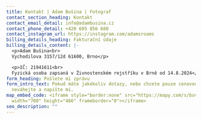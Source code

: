 ```yaml
---
title: Kontakt | Adam Bušina | Fotograf
contact_section_heading: Kontakt
contact_email_detail: info@adambusina.cz
contact_phone_detail: +420 605 856 680
contact_instagram_url: https://instagram.com/adamsroams
billing_details_heading: Fakturační údaje
billing_details_content: |-
  <p>Adam Bušina<br>
  Vychodilova 3157/12d 61600, Brno</p>

  <p>IČ: 21941611<br>
  Fyzická osoba zapsaná v Živnostenském rejstříku v Brně od 14.8.2024</p>
form_heading: Pošlete mi zprávu
form_intro_text: Pokud máte jakékoliv dotazy, nebo chcete pouze cenovou nabídku,
  neváhejte a napište mi.
map_embed_code: <iframe style="border:none" src="https://mapy.com/s/buvelekoba"
  width="700" height="466" frameborder="0"></iframe>
seo_description: ""
---
```

